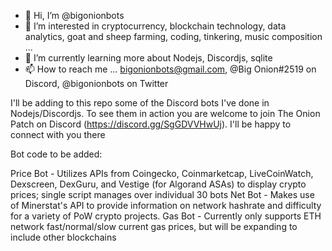 - 👋 Hi, I’m @bigonionbots
- 👀 I’m interested in cryptocurrency, blockchain technology, data analytics, goat and sheep farming, coding, tinkering, music composition ... 
- 🌱 I’m currently learning more about Nodejs, Discordjs, sqlite
- 📫 How to reach me ... bigonionbots@gmail.com, @Big Onion#2519 on Discord, @bigonionbots on Twitter

I'll be adding to this repo some of the Discord bots I've done in Nodejs/Discordjs.  To see them in action you are welcome to join The Onion Patch on Discord (https://discord.gg/SgGDVVHwUj).  I'll be happy to connect with you there 

Bot code to be added:

Price Bot - Utilizes APIs from Coingecko, Coinmarketcap, LiveCoinWatch, Dexscreen, DexGuru, and Vestige (for Algorand ASAs) to display crypto prices; single script manages over individual 30 bots 
Net Bot - Makes use of Minerstat's API to provide information on network hashrate and difficulty for a variety of PoW crypto projects.
Gas Bot - Currently only supports ETH network fast/normal/slow current gas prices, but will be expanding to include other blockchains

<!---
bigonionbots/bigonionbots is a ✨ special ✨ repository because its `README.md` (this file) appears on your GitHub profile.
You can click the Preview link to take a look at your changes.
--->
